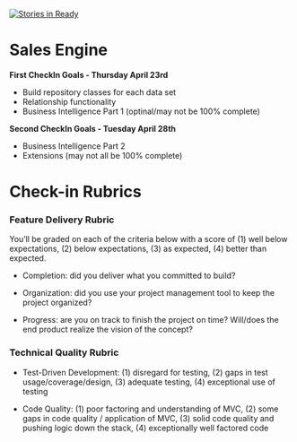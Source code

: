 [![Stories in Ready](https://badge.waffle.io/joshcass/sales_engine.png?label=ready&title=Ready)](https://waffle.io/joshcass/sales_engine)
# Sales Engine

**First CheckIn Goals - Thursday April 23rd**
* Build repository classes for each data set
* Relationship functionality
* Business Intelligence Part 1 (optinal/may not be 100% complete)

**Second CheckIn Goals - Tuesday April 28th**
* Business Intelligence Part 2
* Extensions (may not all be 100% complete)

# Check-in Rubrics

### Feature Delivery Rubric

You’ll be graded on each of the criteria below with a score of (1) well below expectations, (2) below expectations, (3) as expected, (4) better than expected.

* Completion: did you deliver what you committed to build?

* Organization: did you use your project management tool to keep the project organized?

* Progress: are you on track to finish the project on time? Will/does the end product realize the vision of the concept?

### Technical Quality Rubric

* Test-Driven Development: (1) disregard for testing, (2) gaps in test usage/coverage/design, (3) adequate testing, (4) exceptional use of testing

* Code Quality: (1) poor factoring and understanding of MVC, (2) some gaps in code quality / application of MVC, (3) solid code quality and pushing logic down the stack, (4) exceptionally well factored code
